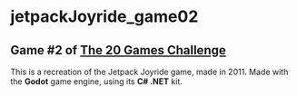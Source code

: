 # jetpackJoyride_game02

## Game #2 of [The 20 Games Challenge](https://20_games_challenge.gitlab.io)

This is a recreation of the Jetpack Joyride game, made in 2011.
Made with the **Godot** game engine, using its **C# .NET** kit.

